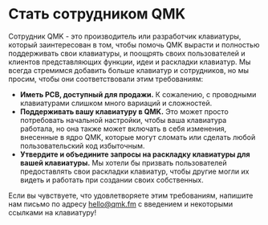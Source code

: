 # Стать сотрудником QMK

Сотрудник QMK - это производитель или разработчик клавиатуры, который заинтересован в том, чтобы помочь QMK вырасти и полностью поддерживать свои клавиатуры, и поощрять своих пользователей и клиентов представляющих функции, идеи и раскладки клавиатур. Мы всегда стремимся добавить больше клавиатур и сотрудников, но мы просим, чтобы они соответствовали этим требованиям:

* **Иметь PCB, доступный для продажи.** К сожалению, с проводными клавиатурами слишком много вариаций и сложностей.
* **Поддерживать вашу клавиатуру в QMK.** Это может просто потребовать начальной настройки, чтобы ваша клавиатура работала, но она также может включать в себя изменения, внесенные в ядро QMK, которые могут сломать или сделать любой пользовательский код избыточным.
* **Утвердите и объедините запросы на раскладку клавиатуры для вашей клавиатуры.** Мы хотели бы призвать пользователей предоставлять свои раскладки клавиатур, чтобы другие могли их видеть и работать при создании своих собственных.

Если вы чувствуете, что удовлетворяете этим требованиям, напишите нам письмо по адресу hello@qmk.fm с введением и некоторыми ссылками на клавиатуру!
